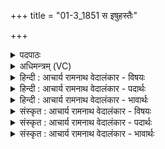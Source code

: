 +++
title = "01-3_1851 स इषुहस्तैः"

+++
<details><summary>पदपाठः</summary>

सः। इ꣡षु꣢꣯हस्तैः। इ꣡षु꣢꣯। ह꣣स्तैः। सः꣢। नि꣣षङ्गि꣡भिः꣢। नि꣣। सङ्गि꣡भिः꣢। व꣣शी꣢। स꣡ꣳस्र꣢꣯ष्टा। सम्। स्र꣣ष्टा। सः꣢। यु꣡धः꣢꣯। इ꣡न्द्रः꣢꣯। ग꣣णे꣡न꣢। स꣣ꣳसृष्टजि꣢त्। स꣣ꣳसृष्ट। जि꣢त्। सो꣡मपाः꣢। सो꣣म। पाः꣢। बा꣣हुश꣢र्द्धी। बा꣣हु। श꣢र्द्धी। उ꣣ग्र꣡ध꣢न्वा। उ꣣ग्र꣢। ध꣣न्वा। प्र꣡ति꣢꣯हिताभिः। प्र꣡ति꣢꣯। हि꣣ताभिः। अ꣡स्ता꣢꣯। १८५१। १
</details>

<details><summary>अधिमन्त्रम् (VC)</summary>

- इन्द्रः
- अप्रतिरथ ऐन्द्रः
- त्रिष्टुप्
- धैवतः
</details>

<details><summary>हिन्दी : आचार्य रामनाथ वेदालंकार - विषयः</summary>

आगे फिर उसी विषय का वर्णन है।
</details>

<details><summary>हिन्दी : आचार्य रामनाथ वेदालंकार - पदार्थः</summary>

पदार्थान्वय -  (सः) वह देह में जन्मा हुआ जीवात्मा (इषुहस्तैः) शरपाणि योद्धाओं द्वारा, (सः) वह जीवात्मा (निषङ्गिभिः) तूणीरधारी योद्धाओं द्वारा (वशी) शत्रुओं को वश में करनेवाला होता है। (स इन्द्रः) वह वीर जीवात्मा (युधः) युद्धकर्ता शत्रु के (गणेन) दल के साथ (संस्रष्टा) टक्कर लेनेवाला होता है। (संसृष्टजित्) मुठभेड़ करनेवालों का विजेता, (सोमपाः) वीररस का पान करनेवाला,(बाहुशर्धी) बाहुबल से युक्त, (उग्रधन्वा) प्रचण्ड धनुषवाला और (प्रतिहिताभिः) प्रेरित बाणों से (अस्ता) शत्रुओं को धराशायी कर देनेवाला होता है ॥३॥
</details>

<details><summary>हिन्दी : आचार्य रामनाथ वेदालंकार - भावार्थः</summary>

भावार्थ -  कुशल सेनाध्यक्ष जैसे अपने शस्त्रास्त्रधारी योद्धाओं द्वारा बलवान् भी शत्रुओं को धराशायी कर देता है,वैसे ही देहधारी वीर जीवात्मा अपने पक्ष के वीरों को उद्बोधन देकर आन्तरिक और बाह्य सङ्ग्राम को शीघ्र ही जीत ले ॥३॥
</details>

<details><summary>संस्कृत : आचार्य रामनाथ वेदालंकार - विषयः</summary>

अथ पुनरपि स एव विषयो वर्ण्यते।
</details>

<details><summary>संस्कृत : आचार्य रामनाथ वेदालंकार - पदार्थः</summary>

पदार्थान्वय -  (सः)असौ देहे गृहीतजन्मा जीवात्मा (इषुहस्तैः) शरपाणिभिः योद्धृभिः, (सः)असौ जीवात्मा (निषङ्गिभिः) तूणीरधारिभिः योद्धृभिः (वशी) शत्रूणां वशकरो जायते। (सः इन्द्रः) असौ वीरो जीवात्मा (युधः) युद्धकर्तुः शत्रोः (गणेन) बलेन सह(संस्रष्टा) संघर्षको जायते। (संसृष्टजित्) संघर्षकर्तॄणां जेता, (सोमपाः) वीररसस्य पाता, (बाहुशर्धी) बाहुबलयुक्तः (उग्रधन्वा) प्रचण्डधनुष्कः (प्रतिहिताभिः) प्रेरिताभिः इषुभिः (अस्ता) शत्रून् भूमौ प्रक्षेप्ता च भवति ॥३॥२
</details>

<details><summary>संस्कृत : आचार्य रामनाथ वेदालंकार - भावार्थः</summary>

भावार्थ -  कुशलः सेनाध्यक्षो यथा स्वकीयैः शस्त्रास्त्रधरैर्योद्धृभिर्बलवतोऽपि शत्रून् धराशायिनः करोति तथैव देहधारी वीरो जीवात्मा स्वपक्षीयान् वीरानुद्बोध्याभ्यन्तरं बाह्यं च सङ्ग्रामं सद्यो जयेत् ॥३॥
</details>